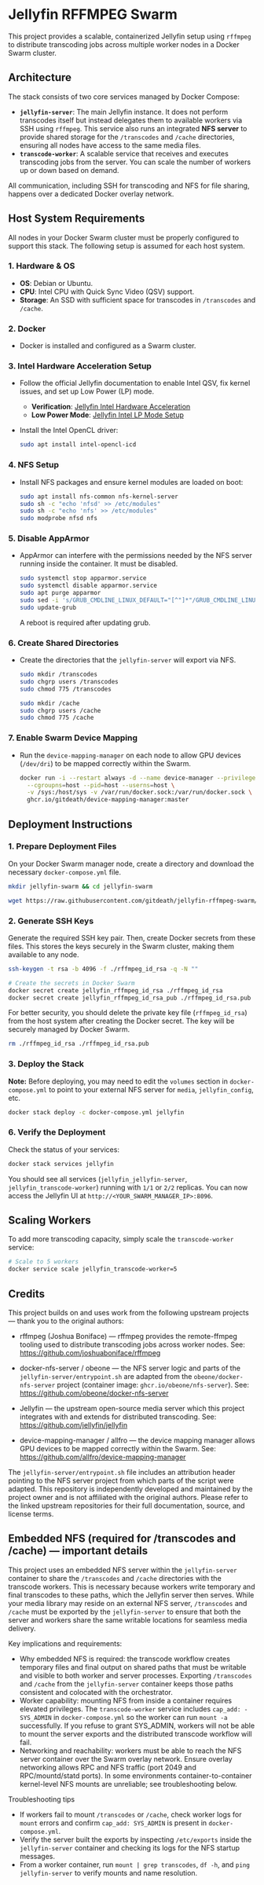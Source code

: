 # Jellyfin RFFMPEG Swarm

This project provides a scalable, containerized Jellyfin setup using `rffmpeg` to distribute transcoding jobs across multiple worker nodes in a Docker Swarm cluster.

## Architecture

The stack consists of two core services managed by Docker Compose:

-   **`jellyfin-server`**: The main Jellyfin instance. It does not perform transcodes itself but instead delegates them to available workers via SSH using `rffmpeg`. This service also runs an integrated **NFS server** to provide shared storage for the `/transcodes` and `/cache` directories, ensuring all nodes have access to the same media files.
-   **`transcode-worker`**: A scalable service that receives and executes transcoding jobs from the server. You can scale the number of workers up or down based on demand.

All communication, including SSH for transcoding and NFS for file sharing, happens over a dedicated Docker overlay network.

## Host System Requirements

All nodes in your Docker Swarm cluster must be properly configured to support this stack. The following setup is assumed for each host system.

### 1. Hardware & OS
-   **OS**: Debian or Ubuntu.
-   **CPU**: Intel CPU with Quick Sync Video (QSV) support.
-   **Storage**: An SSD with sufficient space for transcodes in `/transcodes` and `/cache`.

### 2. Docker
-   Docker is installed and configured as a Swarm cluster.

### 3. Intel Hardware Acceleration Setup
-   Follow the official Jellyfin documentation to enable Intel QSV, fix kernel issues, and set up Low Power (LP) mode.
    -   **Verification**: [Jellyfin Intel Hardware Acceleration](https://jellyfin.org/docs/general/administration/hardware-acceleration/intel/)
    -   **Low Power Mode**: [Jellyfin Intel LP Mode Setup](https://jellyfin.org/docs/general/administration/hardware-acceleration/intel/#lp-mode-hardware-support)

-   Install the Intel OpenCL driver:
    ```bash
    sudo apt install intel-opencl-icd
    ```

### 4. NFS Setup
-   Install NFS packages and ensure kernel modules are loaded on boot:
    ```bash
    sudo apt install nfs-common nfs-kernel-server
    sudo sh -c "echo 'nfsd' >> /etc/modules"
    sudo sh -c "echo 'nfs' >> /etc/modules"
    sudo modprobe nfsd nfs
    ```

### 5. Disable AppArmor
-   AppArmor can interfere with the permissions needed by the NFS server running inside the container. It must be disabled.
    ```bash
    sudo systemctl stop apparmor.service
    sudo systemctl disable apparmor.service
    sudo apt purge apparmor
    sudo sed -i 's/GRUB_CMDLINE_LINUX_DEFAULT="[^"]*"/GRUB_CMDLINE_LINUX_DEFAULT="apparmor=0"/' /etc/default/grub
    sudo update-grub
    ```
    A reboot is required after updating grub.

### 6. Create Shared Directories
-   Create the directories that the `jellyfin-server` will export via NFS.
    ```bash
    sudo mkdir /transcodes
    sudo chgrp users /transcodes
    sudo chmod 775 /transcodes
    
    sudo mkdir /cache
    sudo chgrp users /cache
    sudo chmod 775 /cache
    ```

### 7. Enable Swarm Device Mapping
-   Run the `device-mapping-manager` on each node to allow GPU devices (`/dev/dri`) to be mapped correctly within the Swarm.
    ```bash
    docker run -i --restart always -d --name device-manager --privileged \
      --cgroupns=host --pid=host --userns=host \
      -v /sys:/host/sys -v /var/run/docker.sock:/var/run/docker.sock \
      ghcr.io/gitdeath/device-mapping-manager:master
    ```

## Deployment Instructions

### 1. Prepare Deployment Files

On your Docker Swarm manager node, create a directory and download the necessary `docker-compose.yml` file.

```bash
mkdir jellyfin-swarm && cd jellyfin-swarm

wget https://raw.githubusercontent.com/gitdeath/jellyfin-rffmpeg-swarm/main/docker-compose.yml
```

### 2. Generate SSH Keys

Generate the required SSH key pair. Then, create Docker secrets from these files. This stores the keys securely in the Swarm cluster, making them available to any node.

```bash
ssh-keygen -t rsa -b 4096 -f ./rffmpeg_id_rsa -q -N ""

# Create the secrets in Docker Swarm
docker secret create jellyfin_rffmpeg_id_rsa ./rffmpeg_id_rsa
docker secret create jellyfin_rffmpeg_id_rsa_pub ./rffmpeg_id_rsa.pub
```

For better security, you should delete the private key file (`rffmpeg_id_rsa`) from the host system after creating the Docker secret. The key will be securely managed by Docker Swarm.

```bash
rm ./rffmpeg_id_rsa ./rffmpeg_id_rsa.pub
```

### 3. Deploy the Stack

**Note:** Before deploying, you may need to edit the `volumes` section in `docker-compose.yml` to point to your external NFS server for `media`, `jellyfin_config`, etc.

```bash
docker stack deploy -c docker-compose.yml jellyfin
```

### 6. Verify the Deployment

Check the status of your services:

```bash
docker stack services jellyfin
```

You should see all services (`jellyfin_jellyfin-server`, `jellyfin_transcode-worker`) running with `1/1` or `2/2` replicas. You can now access the Jellyfin UI at `http://<YOUR_SWARM_MANAGER_IP>:8096`.

## Scaling Workers

To add more transcoding capacity, simply scale the `transcode-worker` service:

```bash
# Scale to 5 workers
docker service scale jellyfin_transcode-worker=5
```
 
## Credits

This project builds on and uses work from the following upstream projects — thank you to the original authors:


- rffmpeg (Joshua Boniface) — rffmpeg provides the remote-ffmpeg tooling used to distribute transcoding jobs across worker nodes. See: https://github.com/joshuaboniface/rffmpeg

- docker-nfs-server / obeone — the NFS server logic and parts of the `jellyfin-server/entrypoint.sh` are adapted from the `obeone/docker-nfs-server` project (container image: `ghcr.io/obeone/nfs-server`). See: https://github.com/obeone/docker-nfs-server

- Jellyfin — the upstream open-source media server which this project integrates with and extends for distributed transcoding. See: https://github.com/jellyfin/jellyfin

- device-mapping-manager / allfro — the device mapping manager allows GPU devices to be mapped correctly within the Swarm. See: https://github.com/allfro/device-mapping-manager

The `jellyfin-server/entrypoint.sh` file includes an attribution header pointing to the NFS server project from which parts of the script were adapted. This repository is independently developed and maintained by the project owner and is not affiliated with the original authors. Please refer to the linked upstream repositories for their full documentation, source, and license terms.

## Embedded NFS (required for /transcodes and /cache) — important details

This project uses an embedded NFS server within the `jellyfin-server` container to share the `/transcodes` and `/cache` directories with the transcode workers. This is necessary because workers write temporary and final transcodes to these paths, which the Jellyfin server then serves. While your media library may reside on an external NFS server, `/transcodes` and `/cache` must be exported by the `jellyfin-server` to ensure that both the server and workers share the same writable locations for seamless media delivery.

Key implications and requirements:

- Why embedded NFS is required: the transcode workflow creates temporary files and final output on shared paths that must be writable and visible to both worker and server processes. Exporting `/transcodes` and `/cache` from the `jellyfin-server` container keeps those paths consistent and colocated with the orchestrator.
- Worker capability: mounting NFS from inside a container requires elevated privileges. The `transcode-worker` service includes `cap_add: - SYS_ADMIN` in `docker-compose.yml` so the worker can run `mount -a` successfully. If you refuse to grant SYS_ADMIN, workers will not be able to mount the server exports and the distributed transcode workflow will fail.
- Networking and reachability: workers must be able to reach the NFS server container over the Swarm overlay network. Ensure overlay networking allows RPC and NFS traffic (port 2049 and RPC/mountd/statd ports). In some environments container-to-container kernel-level NFS mounts are unreliable; see troubleshooting below.

Troubleshooting tips

- If workers fail to mount `/transcodes` or `/cache`, check worker logs for `mount` errors and confirm `cap_add: SYS_ADMIN` is present in `docker-compose.yml`.
- Verify the server built the exports by inspecting `/etc/exports` inside the `jellyfin-server` container and checking its logs for the NFS startup messages.
- From a worker container, run `mount | grep transcodes`, `df -h`, and `ping jellyfin-server` to verify mounts and name resolution.